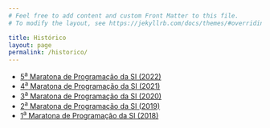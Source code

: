 ```yaml
---
# Feel free to add content and custom Front Matter to this file.
# To modify the layout, see https://jekyllrb.com/docs/themes/#overriding-theme-defaults

title: Histórico
layout: page
permalink: /historico/
---
```


- [5<sup>a</sup> Maratona de Programação da SI (2022)]()
- [4<sup>a</sup> Maratona de Programação da SI (2021)]()
- [3<sup>a</sup> Maratona de Programação da SI (2020)]()
- [2<sup>a</sup> Maratona de Programação da SI (2019)]()
- [1<sup>a</sup> Maratona de Programação da SI (2018)]()